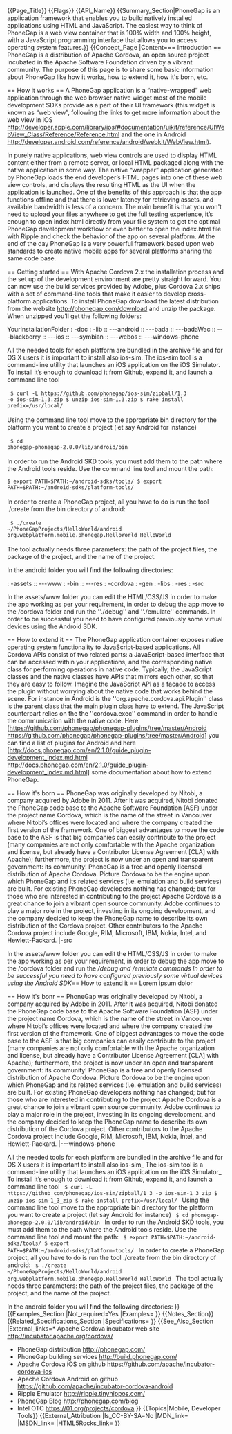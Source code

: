 {{Page_Title}}
{{Flags}}
{{API_Name}}
{{Summary_Section|PhoneGap is an application framework that enables you to build natively installed applications using HTML and JavaScript.  The easiest way to think of PhoneGap is a web view container that is 100% width and 100% height, with a JavaScript programming interface that allows you to access operating system features.}}
{{Concept_Page
|Content=== Introduction ==
PhoneGap is a distribution of Apache Cordova, an open source project incubated in the Apache Software Foundation driven by a vibrant community.
The purpose of this page is to share some basic information about PhoneGap like how it works, how to extend it, how it's born, etc.

== How it works ==
A PhoneGap application is a “native-wrapped” web application through the web browser native widget most of the mobile development SDKs provide as a part of their UI framework (this widget is known as “web view”, following the links to get more information about the web view in iOS http://developer.apple.com/library/ios/#documentation/uikit/reference/UIWebView_Class/Reference/Reference.html and the one in Android  http://developer.android.com/reference/android/webkit/WebView.html).

In purely native applications, web view controls are used to display HTML content either from a remote server, or local HTML packaged along with the native application in some way. The native “wrapper” application generated by PhoneGap loads the end developer’s HTML pages into one of these web view controls, and displays the resulting HTML as the UI when the application is launched.
One of the benefits of this approach is that the app functions offline and that there is lower latency for retrieving assets, and available bandwidth is less of a concern. The main benefit is that you won't need to upload your files anywhere to get the full testing experience, it’s enough to open index.html directly from your file system to get the optimal PhoneGap development workflow or even better to open the index.html file with Ripple and check the behavior of the app on several platform.
At the end of the day PhoneGap is a very powerful framework based upon web standards to create native mobile apps for several platforms sharing the same code base.

== Getting started ==
With Apache Cordova 2.x the installation process and the set up of the development environment are pretty straight forward. You can now use the build services provided by Adobe, plus Cordova 2.x ships with a set of command-line tools that make it easier to develop cross-platform applications. To install PhoneGap download the latest distribution from the website http://phonegap.com/download and unzip the package.
When unzipped you’ll get the following folders:

YourInstallationFolder
: -doc
: -lib
:: ---android
:: ---bada
:: ---badaWac
:: ---blackberry
:: ---ios
:: ---symbian
:: ---webos
:: ---windows-phone

All the needed tools for each platform are bundled in the archive file and for OS X users it is important to install also ios-sim. The ios-sim tool is a command-line utility that launches an iOS application on the iOS Simulator. To install it’s enough to download it from Github, expand it, and launch a command line tool
<br><br>
<code>
$ curl -L https://github.com/phonegap/ios-sim/zipball/1.3 -o ios-sim-1.3.zip
$ unzip ios-sim-1.3.zip
$ rake install prefix=/usr/local/
</code>
<br><br>
Using the command line tool move to the appropriate bin directory for the platform you want to create a project (let say Android for instance)
<br><br>
<code>
$ cd phonegap-phonegap-2.0.0/lib/android/bin
</code><br><br>
In order to run the Android SKD tools, you must add them to the path where the Android tools reside. Use the command line tool and mount the path:
<br>
<code>
$ export PATH=$PATH:~/android-sdks/tools/
$ export PATH=$PATH:~/android-sdks/platform-tools/ 
</code>
<br><br>
In order to create a PhoneGap project, all you have to do is run the tool ./create from the bin directory of android:
<br><br>
<code>
$ ./create ~/PhoneGapProjects/HelloWorld/android org.webplatform.mobile.phonegap.HelloWorld HelloWorld
</code>
<br><br>
The tool actually needs three parameters: the path of the project files, the package of the project, and the name of the project. 

In the android folder you will find the following directories:

: -assets
:: ---www
: -bin
:: ---res
: -cordova
: -gen
: -libs
: -res
: -src

In the assets/www folder you can edit the HTML/CSS/JS in order to make the app working as per your requirement, in order to debug the app move to the /cordova folder and run the ''./debug'' and ''./emulate'' commands.
In order to be successful you need to have configured previously some virtual devices using the Android SDK.

== How to extend it ==
The PhoneGap application container exposes native operating system functionality to JavaScript-based applications.
All Cordova APIs consist of two related parts: a JavaScript-based interface that can be accessed within your applications, and the corresponding native class for performing operations in native code. Typically, the JavaScript classes and the native classes have APIs that mirrors each other, so that they are easy to follow. 
Imagine the JavaScript API as a facade to access the plugin without worrying about the native code that works behind the scene.
For instance in Android is the ''org.apache.cordova.api.Plugin'' class is the parent class that the main plugin class have to extend. The JavaScript counterpart relies on the the ''cordova.exec'' command in order to handle the communication with the native code.
Here [https://github.com/phonegap/phonegap-plugins/tree/master/Android https://github.com/phonegap/phonegap-plugins/tree/master/Android] you can find a list of plugins for Android and here [http://docs.phonegap.com/en/2.1.0/guide_plugin-development_index.md.html http://docs.phonegap.com/en/2.1.0/guide_plugin-development_index.md.html] some documentation about how to extend PhoneGap.

== How it's born ==
PhoneGap was originally developed by Nitobi, a company acquired by Adobe in 2011. After it was acquired, Nitobi donated the PhoneGap code base to the Apache Software Foundation (ASF) under the project name Cordova, which is the name of the street in Vancouver where Nitobi’s offices were located and where the company created the first version of the framework.
One of biggest advantages to move the code base to the ASF is that big companies can easily contribute to the project (many companies are not only comfortable with the Apache organization and license, but already have a Contributor License Agreement [CLA] with Apache); furthermore, the project is now under an open and transparent government: its community!
PhoneGap is a free and openly licensed distribution of Apache Cordova. Picture Cordova to be the engine upon which PhoneGap and its related services (i.e. emulation and build services) are built. For existing PhoneGap developers nothing has changed; but for those who are interested in contributing to the project Apache Cordova is a great chance to join a vibrant open source community.
Adobe continues to play a major role in the project, investing in its ongoing development, and the company decided to keep the PhoneGap name to describe its own distribution of the Cordova project. Other contributors to the Apache Cordova project include Google, RIM, Microsoft, IBM, Nokia, Intel, and Hewlett-Packard.
|-src

In the assets/www folder you can edit the HTML/CSS/JS in order to make the app working as per your requirement, in order to debug the app move to the /cordova folder and run the _/debug and _/emulate commands_
In order to be successful you need to have configured previously some virtual devices using the Android SDK_== How to extend it ==
Lorem ipsum dolor

== How it's bonr ==
PhoneGap was originally developed by Nitobi, a company acquired by Adobe in 2011. After it was acquired, Nitobi donated the PhoneGap code base to the Apache Software Foundation (ASF) under the project name Cordova, which is the name of the street in Vancouver where Nitobi’s offices were located and where the company created the first version of the framework.
One of biggest advantages to move the code base to the ASF is that big companies can easily contribute to the project (many companies are not only comfortable with the Apache organization and license, but already have a Contributor License Agreement [CLA] with Apache); furthermore, the project is now under an open and transparent government: its community!
PhoneGap is a free and openly licensed distribution of Apache Cordova. Picture Cordova to be the engine upon which PhoneGap and its related services (i.e. emulation and build services) are built. For existing PhoneGap developers nothing has changed; but for those who are interested in contributing to the project Apache Cordova is a great chance to join a vibrant open source community.
Adobe continues to play a major role in the project, investing in its ongoing development, and the company decided to keep the PhoneGap name to describe its own distribution of the Cordova project. Other contributors to the Apache Cordova project include Google, RIM, Microsoft, IBM, Nokia, Intel, and Hewlett-Packard.
|---windows-phone

All the needed tools for each platform are bundled in the archive file and for OS X users it is important to install also ios-sim_ The ios-sim tool is a command-line utility that launches an iOS application on the iOS Simulator_ To install it’s enough to download it from Github, expand it, and launch a command line tool
<code>
$ curl -L https://github_com/phonegap/ios-sim/zipball/1_3 -o ios-sim-1_3_zip
$ unzip ios-sim-1_3_zip
$ rake install prefix=/usr/local/
</code>
Using the command line tool move to the appropriate bin directory for the platform you want to create a project (let say Android for instance)
<code>
$ cd phonegap-phonegap-2.0.0/lib/android/bin
</code>
In order to run the Android SKD tools, you must add them to the path where the Android tools reside. Use the command line tool and mount the path:
<code>
$ export PATH=$PATH:~/android-sdks/tools/
$ export PATH=$PATH:~/android-sdks/platform-tools/ 
</code>
In order to create a PhoneGap project, all you have to do is run the tool ./create from the bin directory of android:
<code>
$ ./create ~/PhoneGapProjects/HelloWorld/android org.webplatform.mobile.phonegap.HelloWorld HelloWorld
</code>
The tool actually needs three parameters: the path of the project files, the package of the project, and the name of the project. 

In the android folder you will find the following directories:
}}
{{Examples_Section
|Not_required=Yes
|Examples=
}}
{{Notes_Section}}
{{Related_Specifications_Section
|Specifications=
}}
{{See_Also_Section
|External_links=* Apache Cordova incubator web site http://incubator.apache.org/cordova/
* PhoneGap distribution http://phonegap.com/
* PhoneGap building services http://build.phonegap.com/
* Apache Cordova iOS on github https://github.com/apache/incubator-cordova-ios
* Apache Cordova Android on github https://github.com/apache/incubator-cordova-android
* Ripple Emulator http://ripple.tinyhippos.com/
* PhoneGap Blog http://phonegap.com/blog
* Intel OTC https://01.org/projects/cordova
}}
{{Topics|Mobile, Developer Tools}}
{{External_Attribution
|Is_CC-BY-SA=No
|MDN_link=
|MSDN_link=
|HTML5Rocks_link=
}}